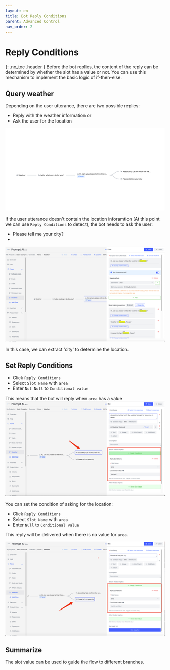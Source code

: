 ```yaml
---
layout: en
title: Bot Reply Conditions
parent: Advanced Control
nav_order: 2
---
```

# Reply Conditions
{: .no_toc .header }
Before the bot replies, the content of the reply can be determined by whether the slot has a value or not. You can use this mechanism to implement the  basic logic of if-then-else. 

## Query weather 
Depending on the user utterance, there are two possible replies:
- Reply with the weather information or
- Ask the user for the location
  
![01-reply-condition.png](/assets/images/tutorial/reply_condition/01-reply-condition.png)

If the user utterance doesn't contain the location inforamtion (At this point we can use `Reply Conditions` to detect), the bot needs to ask the user:
- Please tell me your city?
- 
![02-reply-condition.png](/assets/images/tutorial/reply_condition/02-reply-condition.png)

In this case, we can extract 'city' to determine the location.  

## Set Reply Conditions
- Click `Reply Conditions`
- Select `Slot Name` with `area`
- Enter `Not Null` to `Conditional value`

This means that the bot will reply when `area` has a value
![03-reply-condition.png](/assets/images/tutorial/reply_condition/03-reply-condition.png)

You can set the condition of asking for the location:
- Click `Reply Conditions`
- Select `Slot Name` with `area`
- Enter `Null` to `Conditional value`

This reply will be delivered when there is no value for `area`.

![04-reply-condition.png](/assets/images/tutorial/reply_condition/04-reply-condition.png)

## Summarize
The slot value can be used to guide the flow to different branches. 
